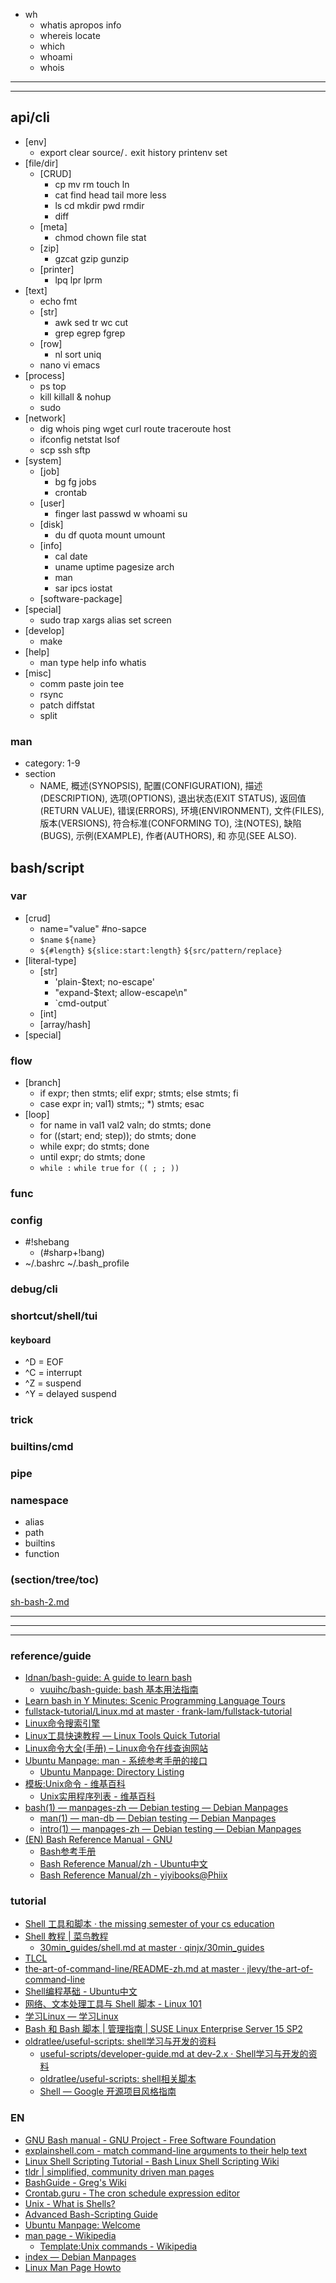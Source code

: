 - wh
  - whatis apropos info
  - whereis locate
  - which
  - whoami
  - whois
---
---
## api/cli
- [env]
  - export clear source/`.` exit history printenv set
- [file/dir]
  - [CRUD]
    - cp mv rm touch ln
    - cat find head tail more less
    - ls cd mkdir pwd rmdir
    - diff
  - [meta]
    - chmod chown file stat
  - [zip]
    - gzcat gzip gunzip
  - [printer]
    - lpq lpr lprm
- [text]
  - echo fmt 
  - [str]
    - awk sed tr wc cut
    - grep egrep fgrep 
  - [row]
    - nl sort uniq
  - nano vi emacs
- [process]
  - ps top
  - kill killall & nohup
  - sudo
- [network]
  - dig whois ping wget curl route traceroute host
  - ifconfig netstat lsof
  - scp ssh sftp
- [system]
  - [job]
    - bg fg jobs 
    - crontab
  - [user]
    - finger last passwd w whoami su
  - [disk]
    - du df quota mount umount
  - [info]
    - cal date
    - uname uptime pagesize arch
    - man
    - sar ipcs iostat
  - [software-package]
- [special]
  - sudo trap xargs alias set screen
- [develop]
  - make 
- [help]
  - man type help info whatis 
- [misc]
  - comm paste join tee
  - rsync
  - patch diffstat
  - split
### man
- category: 1-9
- section
  - NAME, 
    概述(SYNOPSIS), 
    配置(CONFIGURATION), 
    描述(DESCRIPTION), 
    选项(OPTIONS), 
    退出状态(EXIT STATUS), 
    返回值(RETURN VALUE), 
    错误(ERRORS), 
    环境(ENVIRONMENT), 
    文件(FILES), 
    版本(VERSIONS), 
    符合标准(CONFORMING TO), 
    注(NOTES), 
    缺陷(BUGS), 
    示例(EXAMPLE), 
    作者(AUTHORS), 和 
    亦见(SEE ALSO).
## bash/script
### var
- [crud]
  - name="value"  #no-sapce
  - `$name` `${name}`
  - `${#length}` `${slice:start:length}` `${src/pattern/replace}`
- [literal-type]
  - [str]
    - 'plain-$text; no-escape' 
    - "expand-$text; allow-escape\n"
    - \`cmd-output\`
  - [int]
  - [array/hash]
- [special]
### flow
- [branch]
  - if expr; then stmts; elif expr; stmts; else stmts; fi
  - case expr in; val1) stmts;; *) stmts; esac
- [loop]
  - for name in val1 val2 valn; do stmts; done
  - for ((start; end; step)); do stmts; done
  - while expr; do stmts; done
  - until expr; do stmts; done
  - `while :` `while true` `for (( ; ; ))`
### func
### config
- #!shebang 
  - (#sharp+!bang)
- ~/.bashrc ~/.bash_profile
### debug/cli
### shortcut/shell/tui
#### keyboard
- ^D = EOF
- ^C = interrupt
- ^Z = suspend
- ^Y = delayed suspend
### trick
### builtins/cmd
### pipe
### namespace
- alias
- path
- builtins
- function
### (section/tree/toc)
[sh-bash-2.md](sh-bash-2.md)

---
---
---
### reference/guide
- [Idnan/bash-guide: A guide to learn bash](https://github.com/Idnan/bash-guide)
  - [vuuihc/bash-guide: bash 基本用法指南](https://github.com/vuuihc/bash-guide)
- [Learn bash in Y Minutes: Scenic Programming Language Tours](https://learnxinyminutes.com/docs/zh-cn/bash-cn/)
- [fullstack-tutorial/Linux.md at master · frank-lam/fullstack-tutorial](https://github.com/frank-lam/fullstack-tutorial/blob/master/notes/Linux.md)
- [Linux命令搜索引擎](https://wangchujiang.com/linux-command/)
- [Linux工具快速教程 — Linux Tools Quick Tutorial](https://linuxtools-rst.readthedocs.io/zh_CN/latest/)
- [Linux命令大全(手册) – Linux命令在线查询网站](https://www.linuxcool.com/)
- [Ubuntu Manpage: man - 系统参考手册的接口](https://manpages.ubuntu.com/manpages/kinetic/zh_CN/man1/man.1.html)
  - [Ubuntu Manpage: Directory Listing](https://manpages.ubuntu.com/manpages/bionic/zh_CN/man1/)
- [模板:Unix命令 - 维基百科](https://zh.wikipedia.org/wiki/Template:Unix命令)
  - [Unix实用程序列表 - 维基百科](https://zh.wikipedia.org/wiki/Unix实用程序列表)
- [bash(1) — manpages-zh — Debian testing — Debian Manpages](https://manpages.debian.org/testing/manpages-zh/bash.1.zh_CN.html)
  - [man(1) — man-db — Debian testing — Debian Manpages](https://manpages.debian.org/testing/man-db/man.1.zh_CN.html)
  - [intro(1) — manpages-zh — Debian testing — Debian Manpages](https://manpages.debian.org/testing/manpages-zh/intro.1.zh_CN.html)
- [(EN) Bash Reference Manual - GNU](https://www.gnu.org/software/bash/manual/bash.html)
  - [Bash参考手册](https://xy2401.com/local-docs/gnu/manual.zh/bash.html)
  - [Bash Reference Manual/zh - Ubuntu中文](https://wiki.ubuntu.org.cn/Bash_Reference_Manual/zh)
  - [Bash Reference Manual/zh - yiyibooks@Phiix](https://yiyibooks.cn/Phiix/bash_reference_manual/bash参考文档.html)


### tutorial
- [Shell 工具和脚本 · the missing semester of your cs education](https://missing-semester-cn.github.io/2020/shell-tools/)
- [Shell 教程 | 菜鸟教程](https://www.runoob.com/linux/linux-shell.html)
  - [30min_guides/shell.md at master · qinjx/30min_guides](https://github.com/qinjx/30min_guides/blob/master/shell.md)
- [TLCL](https://billie66.github.io/TLCL/book/) [](#详细的双语混排教材顺便练习英语但不适合速成)
- [the-art-of-command-line/README-zh.md at master · jlevy/the-art-of-command-line](https://github.com/jlevy/the-art-of-command-line/blob/master/README-zh.md)
- [Shell编程基础 - Ubuntu中文](https://wiki.ubuntu.org.cn/Shell编程基础)
- [网络、文本处理工具与 Shell 脚本 - Linux 101](https://101.lug.ustc.edu.cn/Ch06/)
- [学习Linux — 学习Linux](https://linux.fasionchan.com/zh_CN/latest/index.html)
- [Bash 和 Bash 脚本 | 管理指南 | SUSE Linux Enterprise Server 15 SP2](https://documentation.suse.com/zh-cn/sles/15-SP2/html/SLES-all/cha-adm-shell.html)
- [oldratlee/useful-scripts: shell学习与开发的资料](https://github.com/oldratlee/useful-scripts#-shell学习与开发的资料)
  - [useful-scripts/developer-guide.md at dev-2.x · Shell学习与开发的资料](https://github.com/oldratlee/useful-scripts/blob/dev-2.x/docs/developer-guide.md) 
  - [oldratlee/useful-scripts: shell相关脚本](https://github.com/oldratlee/useful-scripts#-shell相关脚本)
  - [Shell — Google 开源项目风格指南](https://zh-google-styleguide.readthedocs.io/en/latest/google-shell-styleguide/background/)



###

### EN
- [GNU Bash manual - GNU Project - Free Software Foundation](https://www.gnu.org/software/bash/manual/)
- [explainshell.com - match command-line arguments to their help text](https://explainshell.com/)
- [Linux Shell Scripting Tutorial - Bash Linux Shell Scripting Wiki](https://bash.cyberciti.biz/guide/Main_Page)
- [tldr | simplified, community driven man pages](https://tldr.ostera.io/)
- [BashGuide - Greg's Wiki](https://mywiki.wooledge.org/BashGuide)
- [Crontab.guru - The cron schedule expression editor](https://crontab.guru/)
- [Unix - What is Shells?](https://www.tutorialspoint.com/unix/unix-shell.htm)
- [Advanced Bash-Scripting Guide](https://tldp.org/LDP/abs/html/)
- [Ubuntu Manpage: Welcome](https://manpages.ubuntu.com/)
- [man page - Wikipedia](https://en.wikipedia.org/wiki/Man_page)
  - [Template:Unix commands - Wikipedia](https://en.wikipedia.org/wiki/Template:Unix_commands)
- [index — Debian Manpages](https://manpages.debian.org/)
- [Linux Man Page Howto](https://tldp.org/HOWTO/Man-Page/)


